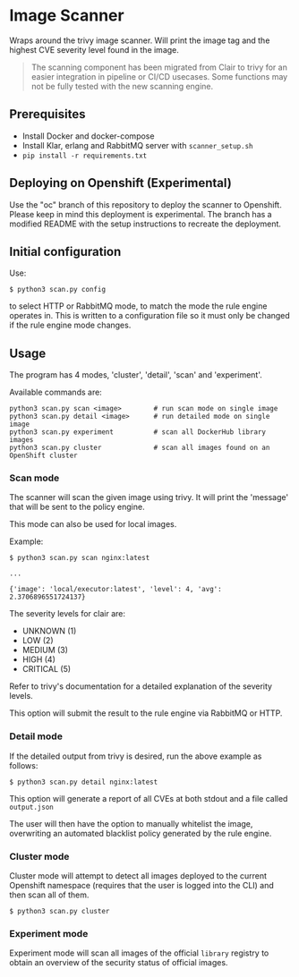 # Image Scanner

Wraps around the trivy image scanner. Will print the image
tag and the highest CVE severity level found in the image.

> The scanning component has been migrated from Clair to trivy for an easier integration in pipeline or CI/CD usecases. Some functions may not be fully tested with the new scanning engine.

## Prerequisites

- Install Docker and docker-compose
- Install Klar, erlang and RabbitMQ server with `scanner_setup.sh`
- `pip install -r requirements.txt`

## Deploying on Openshift (Experimental)

Use the "oc" branch of this repository to deploy the scanner to Openshift. Please keep in mind this deployment is experimental. The branch has a modified README with the setup instructions to recreate the deployment.

## Initial configuration

Use:
```
$ python3 scan.py config
```
to select HTTP or RabbitMQ mode, to match the mode the rule engine operates in. This is written to a configuration file so it must only be changed if the rule engine mode changes.

## Usage

The program has 4 modes, 'cluster', 'detail', 'scan' and 'experiment'.

Available commands are:

```
python3 scan.py scan <image>        # run scan mode on single image
python3 scan.py detail <image>      # run detailed mode on single image
python3 scan.py experiment          # scan all DockerHub library images
python3 scan.py cluster             # scan all images found on an OpenShift cluster
```

### Scan mode

The scanner will scan the given image using trivy.
It will print the 'message' that will be sent to the policy engine.

This mode can also be used for local images.

Example:
```
$ python3 scan.py scan nginx:latest

...

{'image': 'local/executor:latest', 'level': 4, 'avg': 2.3706896551724137}
```
The severity levels for clair are:
- UNKNOWN (1)
- LOW (2)
- MEDIUM (3)
- HIGH (4)
- CRITICAL (5)

Refer to trivy's documentation for a detailed explanation of the severity levels.

This option will submit the result to the rule engine via RabbitMQ or HTTP.

### Detail mode

If the detailed output from trivy is desired, run the above example as follows:

```
$ python3 scan.py detail nginx:latest
```

This option will generate a report of all CVEs at both stdout and a file called
`output.json`

The user will then have the option to manually whitelist the image, overwriting an
automated blacklist policy generated by the rule engine.

### Cluster mode

Cluster mode will attempt to detect all images deployed to the current Openshift namespace (requires that the user is logged into the CLI) and then scan all of them.

```
$ python3 scan.py cluster
```

### Experiment mode

Experiment mode will scan all images of the official `library` registry to
obtain an overview of the security status of official images.
